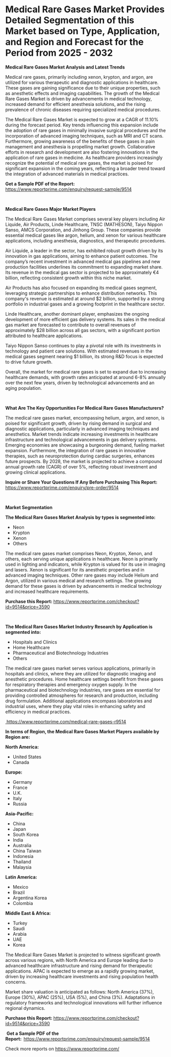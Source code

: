 <p><h1>Medical Rare Gases Market Provides Detailed Segmentation of this Market based on Type, Application, and Region and Forecast for the Period from 2025 - 2032</h1></p><p><strong>Medical Rare Gases Market Analysis and Latest Trends</strong></p>
<p><p>Medical rare gases, primarily including xenon, krypton, and argon, are utilized for various therapeutic and diagnostic applications in healthcare. These gases are gaining significance due to their unique properties, such as anesthetic effects and imaging capabilities. The growth of the Medical Rare Gases Market is driven by advancements in medical technology, increased demand for efficient anesthesia solutions, and the rising prevalence of chronic diseases requiring specialized medical procedures.</p><p>The Medical Rare Gases Market is expected to grow at a CAGR of 11.10% during the forecast period. Key trends influencing this expansion include the adoption of rare gases in minimally invasive surgical procedures and the incorporation of advanced imaging techniques, such as MRI and CT scans. Furthermore, growing awareness of the benefits of these gases in pain management and anesthesia is propelling market growth. Collaborative efforts in research and development are also fostering innovations in the application of rare gases in medicine. As healthcare providers increasingly recognize the potential of medical rare gases, the market is poised for significant expansion in the coming years, reflecting a broader trend toward the integration of advanced materials in medical practices.</p></p>
<p><strong>Get a Sample PDF of the Report:&nbsp;</strong> <a href="https://www.reportprime.com/enquiry/request-sample/9514?utm_campaign=3109&utm_medium=2&utm_source=Github&utm_content=ia&utm_term=20032025&utm_id=medical-rare-gases">https://www.reportprime.com/enquiry/request-sample/9514</a></p>
<p>&nbsp;</p>
<p><strong>Medical Rare Gases Major Market Players</strong></p>
<p><p>The Medical Rare Gases Market comprises several key players including Air Liquide, Air Products, Linde Healthcare, TNSC (MATHESON), Taiyo Nippon Sanso, AMCS Corporation, and Jinhong Group. These companies provide essential medical gases like argon, helium, and xenon for various healthcare applications, including anesthesia, diagnostics, and therapeutic procedures.</p><p>Air Liquide, a leader in the sector, has exhibited robust growth driven by its innovation in gas applications, aiming to enhance patient outcomes. The company’s recent investment in advanced medical gas pipelines and new production facilities underlines its commitment to expanding market share. Its revenue in the medical gas sector is projected to be approximately €4 billion, reflecting consistent growth within this niche market.</p><p>Air Products has also focused on expanding its medical gases segment, leveraging strategic partnerships to enhance distribution networks. This company's revenue is estimated at around $2 billion, supported by a strong portfolio in industrial gases and a growing footprint in the healthcare sector.</p><p>Linde Healthcare, another dominant player, emphasizes the ongoing development of more efficient gas delivery systems. Its sales in the medical gas market are forecasted to contribute to overall revenues of approximately $28 billion across all gas sectors, with a significant portion attributed to healthcare applications.</p><p>Taiyo Nippon Sanso continues to play a pivotal role with its investments in technology and patient care solutions. With estimated revenues in the medical gases segment nearing $1 billion, its strong R&D focus is expected to drive future growth.</p><p>Overall, the market for medical rare gases is set to expand due to increasing healthcare demands, with growth rates anticipated at around 6-8% annually over the next few years, driven by technological advancements and an aging population.</p></p>
<p>&nbsp;</p>
<p><strong>What Are The Key Opportunities For Medical Rare Gases Manufacturers?</strong></p>
<p><p>The medical rare gases market, encompassing helium, argon, and xenon, is poised for significant growth, driven by rising demand in surgical and diagnostic applications, particularly in advanced imaging techniques and anesthetics. Market trends indicate increasing investments in healthcare infrastructure and technological advancements in gas delivery systems. Emerging economies are showcasing a burgeoning demand, fueling market expansion. Furthermore, the integration of rare gases in innovative therapies, such as neuroprotection during cardiac surgeries, enhances future prospects. By 2028, the market is projected to achieve a compound annual growth rate (CAGR) of over 5%, reflecting robust investment and growing clinical applications.</p></p>
<p><strong>Inquire or Share Your Questions If Any Before Purchasing This Report:</strong> <a href="https://www.reportprime.com/enquiry/pre-order/9514?utm_campaign=3109&utm_medium=2&utm_source=Github&utm_content=ia&utm_term=20032025&utm_id=medical-rare-gases">https://www.reportprime.com/enquiry/pre-order/9514</a></p>
<p>&nbsp;</p>
<p><strong>Market Segmentation</strong></p>
<p><strong>The Medical Rare Gases Market Analysis by types is segmented into:</strong></p>
<p><ul><li>Neon</li><li>Krypton</li><li>Xenon</li><li>Others</li></ul></p>
<p><p>The medical rare gases market comprises Neon, Krypton, Xenon, and others, each serving unique applications in healthcare. Neon is primarily used in lighting and indicators, while Krypton is valued for its use in imaging and lasers. Xenon is significant for its anesthetic properties and in advanced imaging techniques. Other rare gases may include Helium and Argon, utilized in various medical and research settings. The growing demand for these gases is driven by advancements in medical technology and increased healthcare requirements.</p></p>
<p><strong>Purchase this Report:&nbsp;</strong><a href="https://www.reportprime.com/checkout?id=9514&price=3590&utm_campaign=3109&utm_medium=2&utm_source=Github&utm_content=ia&utm_term=20032025&utm_id=medical-rare-gases">https://www.reportprime.com/checkout?id=9514&price=3590</a></p>
<p>&nbsp;</p>
<p><strong>The Medical Rare Gases Market Industry Research by Application is segmented into:</strong></p>
<p><ul><li>Hospitals and Clinics</li><li>Home Healthcare</li><li>Pharmaceutical and Biotechnology Industries</li><li>Others</li></ul></p>
<p><p>The medical rare gases market serves various applications, primarily in hospitals and clinics, where they are utilized for diagnostic imaging and anesthetic procedures. Home healthcare settings benefit from these gases for respiratory therapies and emergency oxygen supply. In the pharmaceutical and biotechnology industries, rare gases are essential for providing controlled atmospheres for research and production, including drug formulation. Additional applications encompass laboratories and industrial uses, where they play vital roles in enhancing safety and efficiency in medical practices.</p></p>
<p><a href="https://www.reportprime.com/medical-rare-gases-r9514?utm_campaign=3109&utm_medium=2&utm_source=Github&utm_content=ia&utm_term=20032025&utm_id=medical-rare-gases">&nbsp;https://www.reportprime.com/medical-rare-gases-r9514</a></p>
<p><strong>In terms of Region, the Medical Rare Gases Market Players available by Region are:</strong></p>
<p>
    <p> <strong> North America: </strong>
        <ul>
            <li>United States</li>
            <li>Canada</li>
        </ul>
        </p> 
    <p> <strong> Europe: </strong>
        <ul>
            <li>Germany</li>
            <li>France</li>
            <li>U.K.</li>
            <li>Italy</li>
            <li>Russia</li>
        </ul>
        </p> 
    <p> <strong> Asia-Pacific: </strong>
        <ul>
            <li>China</li>
            <li>Japan</li>
            <li>South Korea</li>
            <li>India</li>
            <li>Australia</li>
            <li>China Taiwan</li>
            <li>Indonesia</li>
            <li>Thailand</li>
            <li>Malaysia</li>
        </ul>
        </p> 
    <p> <strong> Latin America: </strong>
        <ul>
            <li>Mexico</li>
            <li>Brazil</li>
            <li>Argentina Korea</li>
            <li>Colombia</li>
        </ul>
        </p> 
    <p> <strong> Middle East & Africa: </strong>
        <ul>
            <li>Turkey</li>
            <li>Saudi</li>
            <li>Arabia</li>
            <li>UAE</li>
            <li>Korea</li>
        </ul>
    </p>
    </p>
<p><p>The Medical Rare Gases Market is projected to witness significant growth across various regions, with North America and Europe leading due to advanced healthcare infrastructure and rising demand for therapeutic applications. APAC is expected to emerge as a rapidly growing market, driven by increasing healthcare investments and rising population health concerns. </p><p>Market share valuation is anticipated as follows: North America (37%), Europe (30%), APAC (25%), USA (5%), and China (3%). Adaptations in regulatory frameworks and technological innovations will further influence regional dynamics.</p></p>
<p><strong>Purchase this Report: </strong><a href="https://www.reportprime.com/checkout?id=9514&price=3590&utm_campaign=3109&utm_medium=2&utm_source=Github&utm_content=ia&utm_term=20032025&utm_id=medical-rare-gases">https://www.reportprime.com/checkout?id=9514&price=3590</a></p>
<p>&nbsp;<strong>Get a Sample PDF of the Report:&nbsp;&nbsp;</strong><a href="https://www.reportprime.com/enquiry/request-sample/9514?utm_campaign=3109&utm_medium=2&utm_source=Github&utm_content=ia&utm_term=20032025&utm_id=medical-rare-gases">https://www.reportprime.com/enquiry/request-sample/9514</a></p>
<p><strong></strong></p>
<p>Check more reports on <a href="https://www.reportprime.com/?utm_campaign=3109&utm_medium=2&utm_source=Github&utm_content=ia&utm_term=20032025&utm_id=medical-rare-gases">https://www.reportprime.com/</a></p>